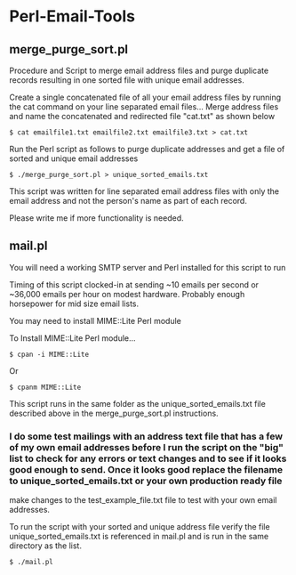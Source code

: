 # Perl-Email-Tools

## merge_purge_sort.pl

Procedure and Script to merge email address files and purge duplicate records resulting in one sorted file with unique email addresses.

Create a single concatenated file of all your email address files by running the cat command on your line separated email files...
Merge address files and name the concatenated and redirected file "cat.txt" as shown below
    
    $ cat emailfile1.txt emailfile2.txt emailfile3.txt > cat.txt 

Run the Perl script as follows to purge duplicate addresses and get a file of sorted and unique email addresses
    
    $ ./merge_purge_sort.pl > unique_sorted_emails.txt

This script was written for line separated email address files with only the email address and not the person's name as part of each record.

Please write me if more functionality is needed.

## mail.pl

You will need a working SMTP server and Perl installed for this script to run

Timing of this script clocked-in at sending ~10 emails per second or ~36,000 emails per hour on modest hardware.  Probably enough horsepower for mid size email lists.

You may need to install MIME::Lite Perl module

To Install MIME::Lite Perl module...

    $ cpan -i MIME::Lite    
Or

    $ cpanm MIME::Lite

This script runs in the same folder as the unique_sorted_emails.txt file described above in the merge_purge_sort.pl instructions.

### I do some test mailings with an address text file that has a few of my own email addresses before I run the script on the "big" list to check for any errors or text changes and to see if it looks good enough to send.  Once it looks good replace the filename to unique_sorted_emails.txt or your own production ready file

make changes to the test_example_file.txt file to test with your own email addresses.
 
To run the script with your sorted and unique address file verify the file unique_sorted_emails.txt is referenced in mail.pl and is run in the same directory as the list.

    $ ./mail.pl
